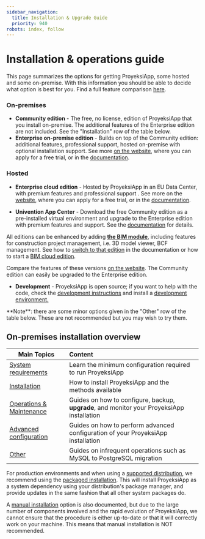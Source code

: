 ```yaml
---
sidebar_navigation:
  title: Installation & Upgrade Guide
  priority: 940
robots: index, follow
---
```


# Installation & operations guide

This page summarizes the options for getting ProyeksiApp, some hosted and some on-premise. With this information you should be able to decide what option is best for you. Find a full feature comparison [here](https://www.openproject.org/pricing/#compare).

### On-premises

* **Community edition** - The free, no license, edition of ProyeksiApp that you install on-premise. The additional features of the Enterprise edition are not included. See the "Installation" row of the table below.
* **Enterprise on-premise edition** - Builds on top of the Community edition: additional features, professional support, hosted on-premise with optional installation support. See more [on the website](https://www.openproject.org/enterprise-edition/), where you can apply for a free trial, or in the [documentation](../enterprise-guide/enterprise-on-premises-guide/).

### Hosted

* **Enterprise cloud edition** - Hosted by ProyeksiApp in an EU Data Center, with premium features and professional support . See more on the [website](https://www.openproject.org/hosting/), where you can apply for a free trial, or in the [documentation](../enterprise-guide/enterprise-cloud-guide/).

* **Univention App Center** - Download the free Community edition as a pre-installed virtual environment and upgrade to the Enterprise edition with premium features and support. See the [documentation](installation/univention/) for details.



All editions can be enhanced by adding **[the BIM module](https://www.openproject.org/bim-project-management/)**, including features for construction project management, i.e. 3D model viewer, BCF management. See how to [switch to that edition](changing-to-bim-edition) in the documentation or how to start a [BIM cloud edition](https://start.openproject.com/go/bim).

Compare the features of these versions [on the website](https://www.openproject.org/pricing/#compare). The Community edition can easily be upgraded to the Enterprise edition.

* **Development** - ProyeksiApp is open source; if you want to help with the code, check the [development instructions](../development/) and install a [development environment.](../development/#additional-resources)

<div class="alert alert-info" role="alert">
**Note**: there are some minor options given in the "Other" row of the table below. These are not recommended but you may wish to try them.
</div>

## On-premises installation overview

| Main Topics | Content |
| ----------- | :---------- |
| [System requirements](system-requirements) | Learn the minimum configuration required to run ProyeksiApp |
| [Installation](installation/) | How to install ProyeksiApp and the methods available |
| [Operations & Maintenance](operation/) | Guides on how to configure, backup, **upgrade**, and monitor your ProyeksiApp installation |
| [Advanced configuration](configuration/) | Guides on how to perform advanced configuration of your ProyeksiApp installation |
| [Other](misc/) | Guides on infrequent operations such as MySQL to PostgreSQL migration |

For production environments and when using a [supported distribution](system-requirements), we recommend using the [packaged installation](installation/packaged/). This will install ProyeksiApp as a system dependency using your distribution's package manager, and provide updates in the same fashion that all other system packages do.

A [manual installation](installation/manual) option is also documented, but due to the large number of components involved and the rapid evolution of ProyeksiApp, we cannot ensure that the procedure is either up-to-date or that it will correctly work on your machine. This means that manual installation is NOT recommended.

